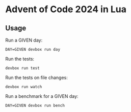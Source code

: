 # Advent of Code 2024 in Lua

## Usage

Run a GIVEN day:

```
DAY=GIVEN devbox run day
```

Run the tests:

```
devbox run test
```

Run the tests on file changes:

```
devbox run watch
```

Run a benchmark for a GIVEN day:

```
DAY=GIVEN devbox run bench
```
